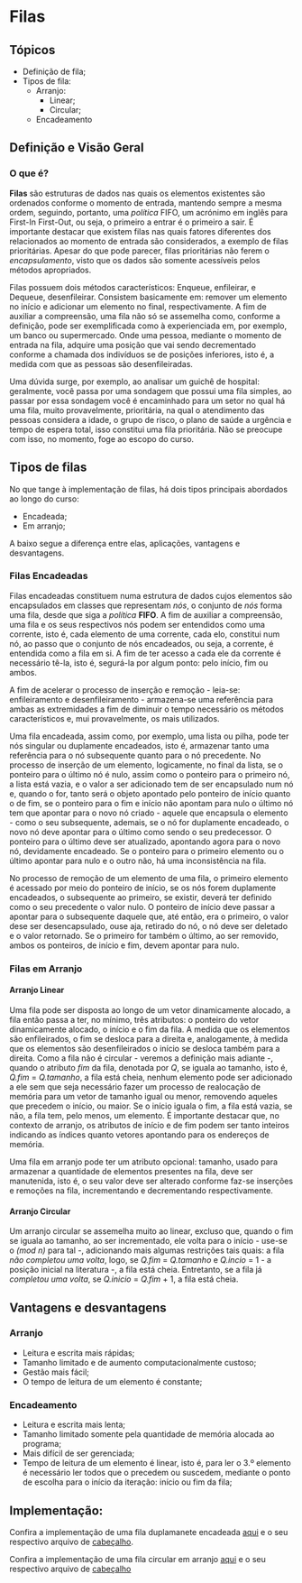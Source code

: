 # Filas

## Tópicos

- Definição de fila;
- Tipos de fila:
    - Arranjo:
        - Linear;
        - Circular;
    - Encadeamento

## Definição e Visão Geral

### O que é?

**Filas** são estruturas de dados nas quais os elementos existentes são ordenados conforme o momento de entrada,
mantendo sempre a mesma ordem, seguindo, portanto, uma _política_ FIFO, um acrónimo em inglês para First-In First-Out,
ou seja, o primeiro a entrar é o primeiro a sair.
É importante destacar que existem filas nas quais fatores diferentes dos relacionados ao momento de entrada são
considerados, a exemplo de filas prioritárias. Apesar do que pode parecer, filas prioritárias não ferem o
_encapsulamento_, visto que os dados são somente acessíveis pelos métodos apropriados.

Filas possuem dois métodos característicos: Enqueue, enfileirar, e
Dequeue, desenfileirar. Consistem basicamente em: remover um elemento no início e adicionar um elemento no final,
respectivamente. A fim de auxiliar a compreensão, uma fila não só se assemelha como, conforme a definição, pode ser
exemplificada como à experienciada em, por exemplo, um banco ou supermercado. Onde uma pessoa, mediante o momento de
entrada na fila, adquire uma posição que vai sendo decrementado conforme a chamada dos indivíduos se de posições
inferiores, isto é, a medida com que as pessoas são desenfileiradas.

Uma dúvida surge, por exemplo, ao analisar um guichê de hospital: geralmente, você passa por uma
sondagem que possui uma fila simples, ao passar por essa sondagem você é encaminhado para um setor no qual há uma fila,
muito provavelmente, prioritária, na qual o atendimento das pessoas considera a idade, o grupo de risco, o plano de
saúde a urgência e tempo de espera total, isso constitui uma fila prioritária. Não se preocupe com isso, no momento,
foge ao escopo do curso.

## Tipos de filas

No que tange à implementação de filas, há dois tipos principais abordados ao longo do curso:

- Encadeada;
- Em arranjo;

A baixo segue a diferença entre elas, aplicações, vantagens e desvantagens.

### Filas Encadeadas

Filas encadeadas constituem numa estrutura de dados cujos elementos são encapsulados em classes que representam _nós_, o
conjunto de _nós_ forma uma fila, desde que siga a _política_ **FIFO**. A fim de auxiliar a compreensão, uma fila e os
seus respectivos nós podem ser entendidos como uma corrente, isto é, cada elemento de uma corrente, cada elo, constitui
num nó, ao passo que o conjunto de nós encadeados, ou seja, a corrente, é entendida como a fila em si. A fim de ter
acesso a cada ele da corrente é necessário tê-la, isto é, segurá-la por algum ponto: pelo início, fim ou ambos.

A fim de acelerar o processo de inserção e remoção - leia-se: enfileiramento e desenfileiramento - armazena-se uma
referência para ambas as extremidades a fim de diminuir o tempo necessário os métodos característicos e, mui
provavelmente, os mais utilizados.

Uma fila encadeada, assim como, por exemplo, uma lista ou pilha, pode ter nós singular ou duplamente encadeados,
isto é, armazenar tanto uma referência para o nó subsequente quanto para o nó precedente. No processo de inserção de um
elemento, logicamente, no final da lista, se o ponteiro para o último nó é nulo, assim como o ponteiro para o primeiro
nó, a lista está vazia, e o valor a ser adicionado tem de ser encapsulado num nó e,
quando o for, tanto será o objeto apontado pelo ponteiro de início quanto o de fim, se o ponteiro para o fim e início
não apontam para nulo o último nó tem que apontar para o novo nó criado - aquele que encapsula o elemento - como o seu
subsequente, ademais, se o nó for duplamente encadeado, o novo nó deve apontar para o último como sendo o seu
predecessor. O ponteiro para o último deve ser atualizado, apontando agora para o novo nó, devidamente encadeado. Se o
ponteiro para o primeiro
elemento ou o último apontar para nulo e o outro não, há uma inconsistência na fila.

No processo de remoção de um elemento de uma fila, o primeiro elemento é acessado por meio do ponteiro de início, se os
nós forem duplamente encadeados, o subsequente ao primeiro, se existir, deverá ter definido como o seu precedente o
valor nulo. O ponteiro de início deve passar a apontar para o subsequente daquele que, até então, era o primeiro, o
valor dese ser desencapsulado, ouse aja, retirado do nó, o nó deve ser deletado e o valor retornado. Se o primeiro for
também o último, ao ser removido, ambos os ponteiros, de início e fim, devem apontar para nulo.

### Filas em Arranjo

#### Arranjo Linear

Uma fila pode ser disposta ao longo de um vetor dinamicamente alocado, a fila então passa a ter, no mínimo, três
atributos: o ponteiro do vetor dinamicamente alocado, o início e o fim da fila. A medida que os elementos são
enfileirados, o fim se desloca para a direita e, analogamente, à medida que os elementos são desenfileirados o
início se desloca também para a direita. Como a fila não é circular - veremos a definição mais adiante -, quando o
atributo _fim_ da fila, denotada por _Q_, se iguala ao tamanho, isto é, _Q.fim_ = _Q.tamanho_, a fila está cheia,
nenhum elemento pode ser adicionado a ele sem que seja necessário fazer um processo de realocação de memória para um
vetor de tamanho igual ou menor, removendo aqueles que precedem o início, ou maior. Se o início iguala o fim, a fila
está vazia, se não, a fila tem, pelo menos, um elemento. É importante destacar que, no contexto de arranjo, os atributos
de início e de fim podem ser tanto inteiros indicando as índices quanto vetores apontando para os endereços de memória.

Uma fila em arranjo pode ter um atributo opcional: tamanho, usado para armazenar a quantidade de elementos presentes na
fila, deve ser manutenida, isto é, o seu valor deve ser alterado conforme faz-se inserções e remoções na fila,
incrementando e decrementando respectivamente.

#### Arranjo Circular

Um arranjo circular se assemelha muito ao linear, excluso que, quando o fim se iguala ao tamanho, ao ser incrementado,
ele volta para o início - use-se o _(mod n)_ para tal -, adicionando mais algumas restrições tais quais: a fila _não
completou uma volta_, logo, se _Q.fim_ = _Q.tamanho_ e _Q.incio_ = 1 - a posição inicial na literatura -, a fila está
cheia. Entretanto, se a fila já _completou uma volta_, se _Q.inicio_ = _Q.fim_ + 1, a fila está cheia.

## Vantagens e desvantagens

### Arranjo

- Leitura e escrita mais rápidas;
- Tamanho limitado e de aumento computacionalmente custoso;
- Gestão mais fácil;
- O tempo de leitura de um elemento é constante;

### Encadeamento

- Leitura e escrita mais lenta;
- Tamanho limitado somente pela quantidade de memória alocada ao programa;
- Mais difícil de ser gerenciada;
- Tempo de leitura de um elemento é linear, isto é, para ler o 3.º elemento é necessário ler todos que o precedem
  ou suscedem, mediante o ponto de escolha para o início da iteração: início ou fim da fila;

## Implementação:

Confira a implementação de uma fila duplamanete encadeada [aqui](../src/queue/LinkedQueue.cpp) e o seu respectivo
arquivo de [cabeçalho](../include/queue/LinkedQueue.h).

Confira a implementação de uma fila circular em arranjo [aqui](../src/queue/ArrayQueue.cpp) e o seu respectivo arquivo
de [cabeçalho](../include/queue/ArrayQueue.h)

[//]: # (#### Arranjo Circular)

[//]: # (### Aplicações)

[//]: # (TODO:)

[//]: # ()

[//]: # (- Talvez adicionar o contexto de fila de prioridades, retratando o funcionamento de, por exemplo, um caixa preferencial,)

[//]: # (  a fila de um caixa, fila de reservas virtuais, execução de atividades num sistema operacional)
